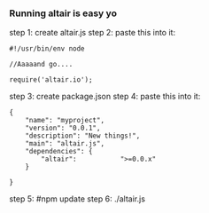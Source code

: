 ### Running altair is easy yo

step 1: create altair.js
step 2: paste this into it:

    #!/usr/bin/env node

    //Aaaaand go....

    require('altair.io');

step 3: create package.json
step 4: paste this into it:

    {
        "name": "myproject",
        "version": "0.0.1",
        "description": "New things!",
        "main": "altair.js",
        "dependencies": {
            "altair":           ">=0.0.x"
        }

    }
step 5: #npm update
step 6: ./altair.js